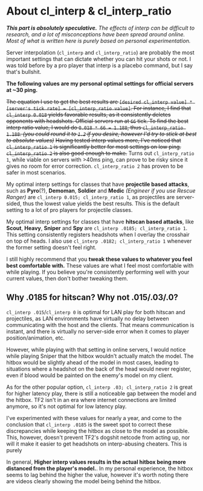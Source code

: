 # About cl_interp & cl_interp_ratio
***This part is absolutely speculative.*** *The effects of interp can be difficult to research, and a lot of misconceptions have been spread around online. Most of what is written here is purely based on personal experimentation.*

Server interpolation (`cl_interp` and `cl_interp_ratio`) are probably the most important settings that can dictate whether you can hit your shots or not. I was told before by a pro player that interp is a placebo command, but I say that's bullshit.

**__The following values are my personal optimal settings for official servers at ~30 ping.__**

~~The equation I use to get the best results are `[desired cl_interp value] * [server's tick rate] = [cl_interp_ratio value]`.
For instance, I find that `cl_interp 0.018` yields favorable results, as it consistently deletes opponents with headshots. Official servers run at `66` tick. To find the best interp ratio value, I would do `0.018 * 66 = 1.188`, thus `cl_interp_ratio 1.188`. *(you could round it to `1.2` if you desire, however I'd try to stick at best to absolute values)*~~ ~~Having tested interp values more, I've noticed that `cl_interp_ratio 1` is significantly better for most settings on low ping. `cl_interp_ratio 2` is also good enough to make.~~ Turns out `cl_interp_ratio 1`, while viable on servers with >40ms ping, can prove to be risky since it gives no room for error correction. `cl_interp_ratio 2` has proven to be safer in most scenarios.



My optimal interp settings for classes that have **projectile based attacks**, such as **Pyro**(?), **Demoman**, **Soldier** and **Medic** *(Engineer if you use Rescue Ranger)* are `cl_interp 0.015; cl_interp_ratio 1`, as projectiles are server-sided, thus the lowest value yields the best results. This is the default setting to a lot of pro players for projectile classes.

My optimal interp settings for classes that have **hitscan based attacks**, like **Scout**, **Heavy**, **Sniper** and **Spy** are `cl_interp .0185; cl_interp_ratio 1`. This setting consistently registers headshots when I overlay the crosshair on top of heads. I also use `cl_interp .0182; cl_interp_ratio 1` whenever the former setting doesn't feel right.

I still highly recommend that you **tweak these values to whatever you feel best comfortable with.** These values are what I feel most comfortable with while playing. If you believe you're consistently performing well with your current values, then don't bother tweaking them.

## Why .0185 for hitscan? Why not .015/.03/.0?
`cl_interp .015`/`cl_interp 0` is optimal for LAN play for both hitscan and projectiles, as LAN environments have virtually no delay between communicating with the host and the clients. That means communication is instant, and there is virtually no server-side error when it comes to player position/animation, etc.

However, while playing with that setting in online servers, I would notice while playing Sniper that the hitbox wouldn't actually match the model. The hitbox would be slightly ahead of the model in most cases, leading to situations where a headshot on the back of the head would never register, even if blood would be painted on the enemy's model on my client.

As for the other popular option, `cl_interp .03; cl_interp_ratio 2` is great for higher latency play, there is still a noticeable gap between the model and the hitbox. TF2 isn't in an era where internet connections are limited anymore, so it's not optimal for low latency play.

I've experimented with these values for nearly a year, and come to the conclusion that `cl_interp .0185` is the sweet spot to correct these discrepancies while keeping the hitbox as close to the model as possible. This, however, doesn't prevent TF2's dogshit netcode from acting up, nor will it make it easier to get headshots on interp-abusing cheaters. This is purely

In general, **Higher interp values results in the actual hitbox being more distanced from the player's model.**. In my personal experience, the hitbox seems to lag behind the higher the value, however it's worth noting there are videos clearly showing the model being behind the hitbox.
